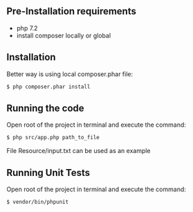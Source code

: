 ## Pre-Installation requirements
 * php 7.2
 * install composer locally or global

## Installation

Better way is using local composer.phar file:
```bash
$ php composer.phar install 
```

## Running the code
Open root of the project in terminal and execute the command:
```bash
$ php src/app.php path_to_file
```
File Resource/input.txt can be used as an example

## Running Unit Tests
Open root of the project in terminal and execute the command:
```bash
$ vendor/bin/phpunit
```